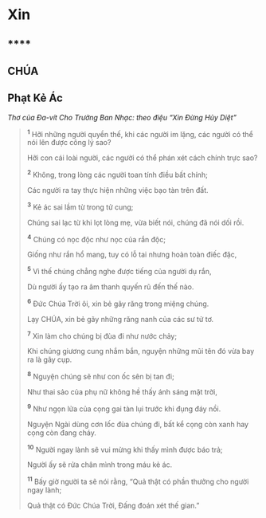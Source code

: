 # Xin

## \*\*\*\*

## CHÚA

## Phạt Kẻ Ác

_Thơ của Đa-vít Cho Trưởng Ban Nhạc: theo điệu “Xin Đừng Hủy Diệt”_

> <sup><b>1</b></sup> Hỡi những người quyền thế, khi các người im lặng, các người có thể nói lên được công lý sao?
>
> Hỡi con cái loài người, các người có thể phán xét cách chính trực sao?
>
> <sup><b>2</b></sup> Không, trong lòng các người toan tính điều bất chính;
>
> Các người ra tay thực hiện những việc bạo tàn trên đất.
>
> <sup><b>3</b></sup> Kẻ ác sai lầm từ trong tử cung;
>
> Chúng sai lạc từ khi lọt lòng mẹ, vừa biết nói, chúng đã nói dối rồi.
>
> <sup><b>4</b></sup> Chúng có nọc độc như nọc của rắn độc;
>
> Giống như rắn hổ mang, tuy có lỗ tai nhưng hoàn toàn điếc đặc,
>
> <sup><b>5</b></sup> Vì thế chúng chẳng nghe được tiếng của người dụ rắn,
>
> Dù người ấy tạo ra âm thanh quyến rũ đến thế nào.
>
> <sup><b>6</b></sup> Đức Chúa Trời ôi, xin bẻ gãy răng trong miệng chúng.
>
> Lạy CHÚA, xin bẻ gãy những răng nanh của các sư tử tơ.
>
> <sup><b>7</b></sup> Xin làm cho chúng bị đùa đi như nước chảy;
>
> Khi chúng giương cung nhắm bắn, nguyện những mũi tên đó vừa bay ra là gãy cụp.
>
> <sup><b>8</b></sup> Nguyện chúng sẽ như con ốc sên bị tan đi;
>
> Như thai sảo của phụ nữ không hề thấy ánh sáng mặt trời,
>
> <sup><b>9</b></sup> Như ngọn lửa của cọng gai tàn lụi trước khi đụng đáy nồi.
>
> Nguyện Ngài dùng cơn lốc đùa chúng đi, bất kể cọng còn xanh hay cọng còn đang cháy.
>
> <sup><b>10</b></sup> Người ngay lành sẽ vui mừng khi thấy mình được báo trả;
>
> Người ấy sẽ rửa chân mình trong máu kẻ ác.
>
> <sup><b>11</b></sup> Bấy giờ người ta sẽ nói rằng, “Quả thật có phần thưởng cho người ngay lành;
>
> Quả thật có Đức Chúa Trời, Đấng đoán xét thế gian.”

